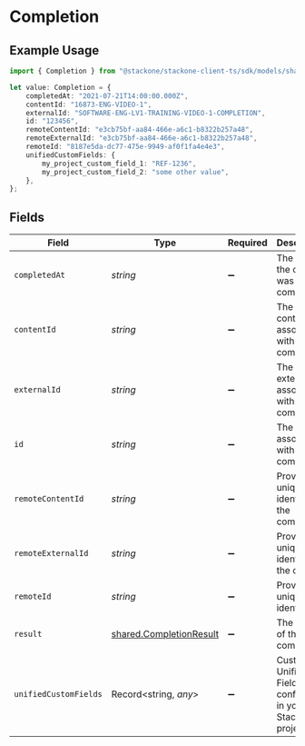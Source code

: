 # Completion

## Example Usage

```typescript
import { Completion } from "@stackone/stackone-client-ts/sdk/models/shared";

let value: Completion = {
    completedAt: "2021-07-21T14:00:00.000Z",
    contentId: "16873-ENG-VIDEO-1",
    externalId: "SOFTWARE-ENG-LV1-TRAINING-VIDEO-1-COMPLETION",
    id: "123456",
    remoteContentId: "e3cb75bf-aa84-466e-a6c1-b8322b257a48",
    remoteExternalId: "e3cb75bf-aa84-466e-a6c1-b8322b257a48",
    remoteId: "8187e5da-dc77-475e-9949-af0f1fa4e4e3",
    unifiedCustomFields: {
        my_project_custom_field_1: "REF-1236",
        my_project_custom_field_2: "some other value",
    },
};
```

## Fields

| Field                                                                                        | Type                                                                                         | Required                                                                                     | Description                                                                                  | Example                                                                                      |
| -------------------------------------------------------------------------------------------- | -------------------------------------------------------------------------------------------- | -------------------------------------------------------------------------------------------- | -------------------------------------------------------------------------------------------- | -------------------------------------------------------------------------------------------- |
| `completedAt`                                                                                | *string*                                                                                     | :heavy_minus_sign:                                                                           | The date the content was completed                                                           | 2021-07-21T14:00:00.000Z                                                                     |
| `contentId`                                                                                  | *string*                                                                                     | :heavy_minus_sign:                                                                           | The content ID associated with this completion                                               | 16873-ENG-VIDEO-1                                                                            |
| `externalId`                                                                                 | *string*                                                                                     | :heavy_minus_sign:                                                                           | The external ID associated with this completion                                              | SOFTWARE-ENG-LV1-TRAINING-VIDEO-1-COMPLETION                                                 |
| `id`                                                                                         | *string*                                                                                     | :heavy_minus_sign:                                                                           | The ID associated with this completion                                                       | 123456                                                                                       |
| `remoteContentId`                                                                            | *string*                                                                                     | :heavy_minus_sign:                                                                           | Provider's unique identifier of the completion                                               | e3cb75bf-aa84-466e-a6c1-b8322b257a48                                                         |
| `remoteExternalId`                                                                           | *string*                                                                                     | :heavy_minus_sign:                                                                           | Provider's unique identifier of the content                                                  | e3cb75bf-aa84-466e-a6c1-b8322b257a48                                                         |
| `remoteId`                                                                                   | *string*                                                                                     | :heavy_minus_sign:                                                                           | Provider's unique identifier                                                                 | 8187e5da-dc77-475e-9949-af0f1fa4e4e3                                                         |
| `result`                                                                                     | [shared.CompletionResult](../../../sdk/models/shared/completionresult.md)                    | :heavy_minus_sign:                                                                           | The result of the completion                                                                 |                                                                                              |
| `unifiedCustomFields`                                                                        | Record<string, *any*>                                                                        | :heavy_minus_sign:                                                                           | Custom Unified Fields configured in your StackOne project                                    | {<br/>"my_project_custom_field_1": "REF-1236",<br/>"my_project_custom_field_2": "some other value"<br/>} |